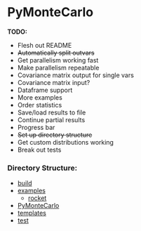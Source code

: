 # PyMonteCarlo

**TODO:**

* Flesh out README
* ~~Automatically split outvars~~
* Get parallelism working fast
* Make parallelism repeatable
* Covariance matrix output for single vars
* Covariance matrix input?
* Dataframe support
* More examples
* Order statistics
* Save/load results to file
* Continue partial results
* Progress bar
* ~~Set up directory structure~~
* Get custom distributions working
* Break out tests

### Directory Structure:

* [build](build/README.md)
* [examples](examples/README.md)
    - [rocket](examples/rocket/README.md)
* [PyMonteCarlo](PyMonteCarlo/README.md)
* [templates](templates/README.md)
* [test](test/README.md)
